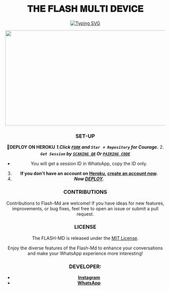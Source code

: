   <h1 align="center"> 𝐓𝐇𝐄 𝐅𝐋𝐀𝐒𝐇 𝐌𝐔𝐋𝐓𝐈 𝐃𝐄𝐕𝐈𝐂𝐄  </h1>
<div align="center">
 <a href="https://git.io/typing-svg"><img src="https://readme-typing-svg.demolab.com?font=Black+Ops+One&size=50&pause=1000&color=1BAFBAFF&center=true&width=910&height=100&lines=THANKS FOR CHOOSING +FLASH-MD;MULTI+DEVICE+WHATSAPP+BOT;CREATED+BY+FRANCE+KING;RELESED+22.2.2024" alt="Typing SVG" /></a>
  </p>
<img src="https://telegra.ph/file/3f985014b51b3cf335bfe.jpg" width="700" height="300"/>

 
 ### SET-UP
**📌DEPLOY ON HEROKU**
***1.Click [`FORK`](https://github.com/franceking1/Flash-Md/fork) and `Star ⭐ Repository` for Courage.***
2. ***`Get Session` by [`SCANING QR`](https://flash-md-qr.onrender.com) Or [`PAIRING CODE`](https://flash-md-pair-85cef2fd8430.herokuapp.com/pair)***
- You will get a session ID in WhatsApp, copy the ID only.
3. **If you don't have an account on [Heroku](https://signup.heroku.com/), [create an account now](https://signup.heroku.com/).**
4. ***Now [DEPLOY](https://flash-deploy.vercel.app).***


### CONTRIBUTIONS 

Contributions to Flash-Md are welcome! If you have ideas for new features, improvements, or bug fixes, feel free to open an issue or submit a pull request.

### LICENSE 

The FLASH-MD is released under the [MIT License](https://opensource.org/licenses/MIT).

Enjoy the diverse features of the Flash-Md  to enhance your conversations and make your WhatsApp experience more interesting!

### DEVELOPER:

- [**Instagram**](https://instagram.com/france.king1)
- [**WhatsApp**](https://wa.me/254757835036)

